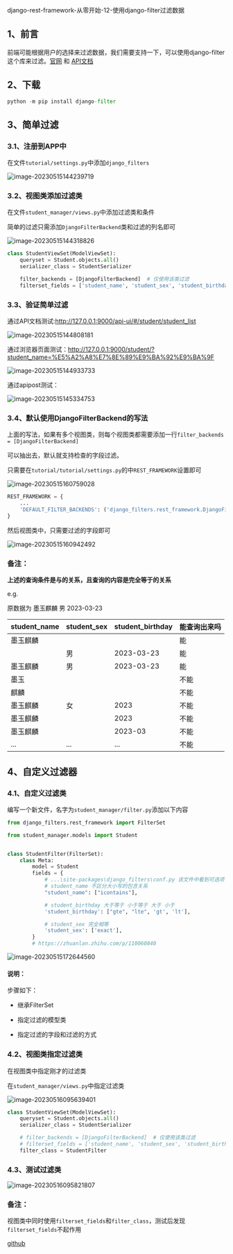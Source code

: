django-rest-framework-从零开始-12-使用django-filter过滤数据

## 1、前言

前端可能根据用户的选择来过滤数据，我们需要支持一下，可以使用django-filter这个库来过滤。[官网](https://pypi.org/project/django-filter/) 和 [API文档](https://django-filter.readthedocs.io/en/stable/guide/rest_framework.html)

## 2、下载

```python
python -m pip install django-filter
```

## 3、简单过滤

### 3.1、注册到APP中

在文件`tutorial/settings.py`中添加`django_filters`

![image-20230515144239719](C:\Users\dell\AppData\Roaming\Typora\typora-user-images\image-20230515144239719.png)

### 3.2、视图类添加过滤类

在文件`student_manager/views.py`中添加过滤类和条件

简单的过滤只需添加`DjangoFilterBackend`类和过滤的列名即可

![image-20230515144318826](C:\Users\dell\AppData\Roaming\Typora\typora-user-images\image-20230515144318826.png)

```python
class StudentViewSet(ModelViewSet):
    queryset = Student.objects.all()
    serializer_class = StudentSerializer

    filter_backends = [DjangoFilterBackend]  # 仅使用该类过滤
    filterset_fields = ['student_name', 'student_sex', 'student_birthday']  # 过滤的字段
```

### 3.3、验证简单过滤

通过API文档测试:http://127.0.0.1:9000/api-ui/#/student/student_list

![image-20230515144808181](C:\Users\dell\AppData\Roaming\Typora\typora-user-images\image-20230515144808181.png)

通过浏览器页面测试：http://127.0.0.1:9000/student/?student_name=%E5%A2%A8%E7%8E%89%E9%BA%92%E9%BA%9F

![image-20230515144933733](C:\Users\dell\AppData\Roaming\Typora\typora-user-images\image-20230515144933733.png)

通过apipost测试：

![image-20230515145334753](C:\Users\dell\AppData\Roaming\Typora\typora-user-images\image-20230515145334753.png)

### 3.4、默认使用DjangoFilterBackend的写法

上面的写法，如果有多个视图类，则每个视图类都需要添加一行`filter_backends = [DjangoFilterBackend]`

可以抽出去，默认就支持检查的字段过滤。

只需要在`tutorial/tutorial/settings.py`的中`REST_FRAMEWORK`设置即可

![image-20230515160759028](C:\Users\dell\AppData\Roaming\Typora\typora-user-images\image-20230515160759028.png)

```python
REST_FRAMEWORK = {
    ...
    'DEFAULT_FILTER_BACKENDS': ('django_filters.rest_framework.DjangoFilterBackend',)
}
```

然后视图类中，只需要过滤的字段即可

![image-20230515160942492](C:\Users\dell\AppData\Roaming\Typora\typora-user-images\image-20230515160942492.png)

### 备注：

**上述的查询条件是与的关系，且查询的内容是完全等于的关系**

e.g.

原数据为 墨玉麒麟	男	2023-03-23

| student_name | student_sex | student_birthday | 能查询出来吗 |
| ------------ | ----------- | ---------------- | ------------ |
| 墨玉麒麟     |             |                  | 能           |
|              | 男          | 2023-03-23       | 能           |
| 墨玉麒麟     | 男          | 2023-03-23       | 能           |
| 墨玉         |             |                  | 不能         |
| 麒麟         |             |                  | 不能         |
| 墨玉麒麟     | 女          | 2023             | 不能         |
| 墨玉麒麟     |             | 2023             | 不能         |
| 墨玉麒麟     |             | 2023-03          | 不能         |
| ...          | ...         | ...              | 不能         |

## 4、自定义过滤器

### 4.1、自定义过滤类

编写一个新文件，名字为`student_manager/filter.py`添加以下内容

```python
from django_filters.rest_framework import FilterSet

from student_manager.models import Student


class StudentFilter(FilterSet):
    class Meta:
        model = Student
        fields = {
            # ...\site-packages\django_filters\conf.py 该文件中看到可选项
            # student_name 不区分大小写的包含关系
            "student_name": ["icontains"],

            # student_birthday 大于等于 小于等于 大于 小于
            'student_birthday': ["gte", "lte", 'gt', 'lt'],

            # student_sex 完全相等
            'student_sex': ['exact'],
        }
        # https://zhuanlan.zhihu.com/p/110060840
```

![image-20230515172644560](C:\Users\dell\AppData\Roaming\Typora\typora-user-images\image-20230515172644560.png)

#### 说明：

步骤如下：

- 继承FilterSet

- 指定过滤的模型类

- 指定过滤的字段和过滤的方式

### 4.2、视图类指定过滤类

在视图类中指定刚才的过滤类

在`student_manager/views.py`中指定过滤类

![image-20230516095639401](C:\Users\dell\AppData\Roaming\Typora\typora-user-images\image-20230516095639401.png)

```python
class StudentViewSet(ModelViewSet):
    queryset = Student.objects.all()
    serializer_class = StudentSerializer

    # filter_backends = [DjangoFilterBackend]  # 仅使用该类过滤
    # filterset_fields = ['student_name', 'student_sex', 'student_birthday']  # 过滤的字段
    filter_class = StudentFilter
```

### 4.3、测试过滤类

![image-20230516095821807](C:\Users\dell\AppData\Roaming\Typora\typora-user-images\image-20230516095821807.png)

### 备注：

视图类中同时使用`filterset_fields`和`filter_class`，测试后发现`filterset_fields`不起作用



[github](https://github.com/rainbow-tan/learn-drf)